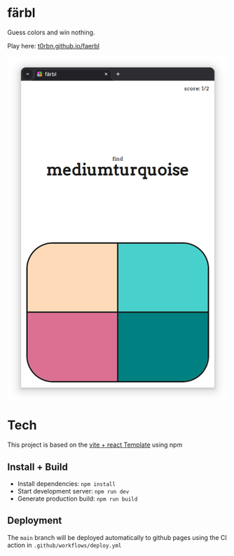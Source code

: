 # färbl
Guess colors and win nothing.

Play here: [t0rbn.github.io/faerbl]()

![screenshoit](/etc/screenshot.png)

# Tech
This project is based on the [vite + react Template](https://github.com/vitejs/vite/tree/main/packages/create-vite/template-react-ts) using npm

## Install + Build
* Install dependencies: `npm install`
* Start development server: `npm run dev`
* Generate production build: `npm run build`

## Deployment
The `main` branch will be deployed automatically to github pages using the CI action in `.github/workflows/deploy.yml`